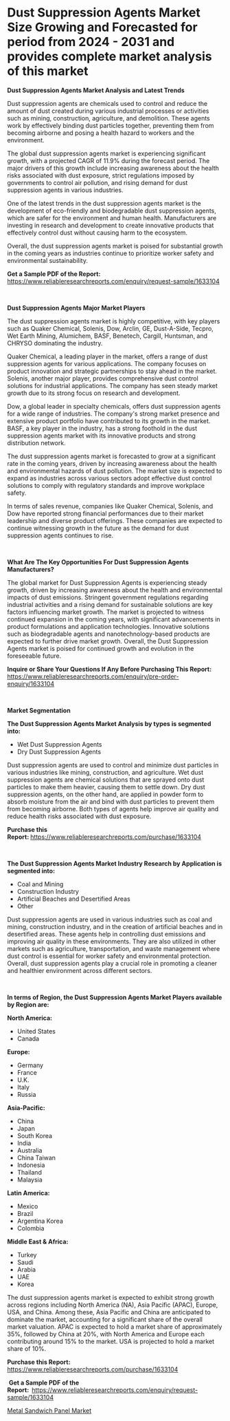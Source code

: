 <p><h1>Dust Suppression Agents Market Size Growing and Forecasted for period from 2024 - 2031 and provides complete market analysis of this market</h1></p><p><strong>Dust Suppression Agents Market Analysis and Latest Trends</strong></p>
<p><p>Dust suppression agents are chemicals used to control and reduce the amount of dust created during various industrial processes or activities such as mining, construction, agriculture, and demolition. These agents work by effectively binding dust particles together, preventing them from becoming airborne and posing a health hazard to workers and the environment.</p><p>The global dust suppression agents market is experiencing significant growth, with a projected CAGR of 11.9% during the forecast period. The major drivers of this growth include increasing awareness about the health risks associated with dust exposure, strict regulations imposed by governments to control air pollution, and rising demand for dust suppression agents in various industries.</p><p>One of the latest trends in the dust suppression agents market is the development of eco-friendly and biodegradable dust suppression agents, which are safer for the environment and human health. Manufacturers are investing in research and development to create innovative products that effectively control dust without causing harm to the ecosystem.</p><p>Overall, the dust suppression agents market is poised for substantial growth in the coming years as industries continue to prioritize worker safety and environmental sustainability.</p></p>
<p><strong>Get a Sample PDF of the Report:&nbsp;</strong> <a href="https://www.reliableresearchreports.com/enquiry/request-sample/1633104">https://www.reliableresearchreports.com/enquiry/request-sample/1633104</a></p>
<p>&nbsp;</p>
<p><strong>Dust Suppression Agents Major Market Players</strong></p>
<p><p>The dust suppression agents market is highly competitive, with key players such as Quaker Chemical, Solenis, Dow, Arclin, GE, Dust-A-Side, Tecpro, Wet Earth Mining, Alumichem, BASF, Benetech, Cargill, Huntsman, and CHRYSO dominating the industry. </p><p>Quaker Chemical, a leading player in the market, offers a range of dust suppression agents for various applications. The company focuses on product innovation and strategic partnerships to stay ahead in the market. Solenis, another major player, provides comprehensive dust control solutions for industrial applications. The company has seen steady market growth due to its strong focus on research and development.</p><p>Dow, a global leader in specialty chemicals, offers dust suppression agents for a wide range of industries. The company's strong market presence and extensive product portfolio have contributed to its growth in the market. BASF, a key player in the industry, has a strong foothold in the dust suppression agents market with its innovative products and strong distribution network.</p><p>The dust suppression agents market is forecasted to grow at a significant rate in the coming years, driven by increasing awareness about the health and environmental hazards of dust pollution. The market size is expected to expand as industries across various sectors adopt effective dust control solutions to comply with regulatory standards and improve workplace safety.</p><p>In terms of sales revenue, companies like Quaker Chemical, Solenis, and Dow have reported strong financial performances due to their market leadership and diverse product offerings. These companies are expected to continue witnessing growth in the future as the demand for dust suppression agents continues to rise.</p></p>
<p>&nbsp;</p>
<p><strong>What Are The Key Opportunities For Dust Suppression Agents Manufacturers?</strong></p>
<p><p>The global market for Dust Suppression Agents is experiencing steady growth, driven by increasing awareness about the health and environmental impacts of dust emissions. Stringent government regulations regarding industrial activities and a rising demand for sustainable solutions are key factors influencing market growth. The market is projected to witness continued expansion in the coming years, with significant advancements in product formulations and application technologies. Innovative solutions such as biodegradable agents and nanotechnology-based products are expected to further drive market growth. Overall, the Dust Suppression Agents market is poised for continued growth and evolution in the foreseeable future.</p></p>
<p><strong>Inquire or Share Your Questions If Any Before Purchasing This Report:</strong> <a href="https://www.reliableresearchreports.com/enquiry/pre-order-enquiry/1633104">https://www.reliableresearchreports.com/enquiry/pre-order-enquiry/1633104</a></p>
<p>&nbsp;</p>
<p><strong>Market Segmentation</strong></p>
<p><strong>The Dust Suppression Agents Market Analysis by types is segmented into:</strong></p>
<p><ul><li>Wet Dust Suppression Agents</li><li>Dry Dust Suppression Agents</li></ul></p>
<p><p>Dust suppression agents are used to control and minimize dust particles in various industries like mining, construction, and agriculture. Wet dust suppression agents are chemical solutions that are sprayed onto dust particles to make them heavier, causing them to settle down. Dry dust suppression agents, on the other hand, are applied in powder form to absorb moisture from the air and bind with dust particles to prevent them from becoming airborne. Both types of agents help improve air quality and reduce health risks associated with dust exposure.</p></p>
<p><strong>Purchase this Report:&nbsp;</strong><a href="https://www.reliableresearchreports.com/purchase/1633104">https://www.reliableresearchreports.com/purchase/1633104</a></p>
<p>&nbsp;</p>
<p><strong>The Dust Suppression Agents Market Industry Research by Application is segmented into:</strong></p>
<p><ul><li>Coal and Mining</li><li>Construction Industry</li><li>Artificial Beaches and Desertified Areas</li><li>Other</li></ul></p>
<p><p>Dust suppression agents are used in various industries such as coal and mining, construction industry, and in the creation of artificial beaches and in desertified areas. These agents help in controlling dust emissions and improving air quality in these environments. They are also utilized in other markets such as agriculture, transportation, and waste management where dust control is essential for worker safety and environmental protection. Overall, dust suppression agents play a crucial role in promoting a cleaner and healthier environment across different sectors.</p></p>
<p>&nbsp;</p>
<p><strong>In terms of Region, the Dust Suppression Agents Market Players available by Region are:</strong></p>
<p>
    <p> <strong> North America: </strong>
        <ul>
            <li>United States</li>
            <li>Canada</li>
        </ul>
        </p> 
    <p> <strong> Europe: </strong>
        <ul>
            <li>Germany</li>
            <li>France</li>
            <li>U.K.</li>
            <li>Italy</li>
            <li>Russia</li>
        </ul>
        </p> 
    <p> <strong> Asia-Pacific: </strong>
        <ul>
            <li>China</li>
            <li>Japan</li>
            <li>South Korea</li>
            <li>India</li>
            <li>Australia</li>
            <li>China Taiwan</li>
            <li>Indonesia</li>
            <li>Thailand</li>
            <li>Malaysia</li>
        </ul>
        </p> 
    <p> <strong> Latin America: </strong>
        <ul>
            <li>Mexico</li>
            <li>Brazil</li>
            <li>Argentina Korea</li>
            <li>Colombia</li>
        </ul>
        </p> 
    <p> <strong> Middle East & Africa: </strong>
        <ul>
            <li>Turkey</li>
            <li>Saudi</li>
            <li>Arabia</li>
            <li>UAE</li>
            <li>Korea</li>
        </ul>
    </p>
    </p>
<p><p>The dust suppression agents market is expected to exhibit strong growth across regions including North America (NA), Asia Pacific (APAC), Europe, USA, and China. Among these, Asia Pacific and China are anticipated to dominate the market, accounting for a significant share of the overall market valuation. APAC is expected to hold a market share of approximately 35%, followed by China at 20%, with North America and Europe each contributing around 15% to the market. USA is projected to hold a market share of 10%.</p></p>
<p><strong>Purchase this Report: </strong><a href="https://www.reliableresearchreports.com/purchase/1633104">https://www.reliableresearchreports.com/purchase/1633104</a></p>
<p>&nbsp;<strong>Get a Sample PDF of the Report:&nbsp;&nbsp;</strong><a href="https://www.reliableresearchreports.com/enquiry/request-sample/1633104">https://www.reliableresearchreports.com/enquiry/request-sample/1633104</a></p>
<p><strong></strong></p>
<p><p><a href="https://fearless-okapi-6c8.notion.site/Metal-Sandwich-Panel-Market-Size-Market-Share-and-Global-Market-Analysis-Report-2024-2031-0cddb2760c6640b0bbcea3826b71d38a">Metal Sandwich Panel Market</a></p></p>